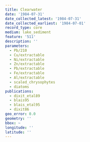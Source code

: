 ```yaml
---
title: Clearwater
date: '1984-07-31'
date_collected_latest: '1984-07-31'
date_collected_earliest: '1984-07-01'
record_type: core
medium: lake_sediment
feature: '511'
description: ''
parameters:
  - Pb/210
  - Cu/extractable
  - Ni/extractable
  - Zn/extractable
  - Pb/extractable
  - Fe/extractable
  - Al/extractable
  - scaled_chrysophytes
  - diatoms
publications:
  - dixit_etal89
  - blais95
  - blais_etal95
  - dixit86
geo_error: 0.0
geometry: ''
bbox: ~
longitude: ''
latitude: ''
---
```

